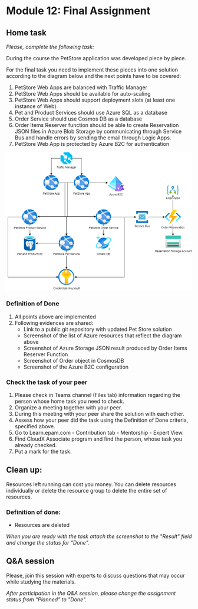 # Module 12: Final Assignment
## Home task
*Please, complete the following task:*

During the course the PetStore application was developed piece by piece.

For the final task you need to implement these pieces into one solution according to the diagram below and the next points have to be covered:

1. PetStore Web Apps are balanced with Traffic Manager
2. PetStore Web Apps should be available for auto-scaling
3. PetStore Web Apps should support deployment slots (at least one instance of Web)
4. Pet and Product Services should use Azure SQL as a database
5. Order Service should use Cosmos DB as a database
6. Order Items Reserver function should be able to create Reservation JSON files in Azure Blob Storage by communicating through Service Bus and handle errors by sending the email through Logic Apps.
7. PetStore Web App is protected by Azure B2C for authentication

![PetStore Final Assignment](CloudXJavaAzureDev-module12.png)

### Definition of Done

1. All points above are implemented
2. Following evidences are shared:
   - Link to a public git repository with updated Pet Store solution
   - Screenshot of the list of Azure resources that reflect the diagram above
   - Screenshot of Azure Storage JSON result produced by Order Items Reserver Function
   - Screenshot of Order object in CosmosDB
   - Screenshot of the Azure B2C configuration

### Check the task of your peer
1. Please check in Teams channel (Files tab) information regarding the person whose home task you need to check.
2. Organize a meeting together with your peer.
3. During this meeting with your peer share the solution with each other.
4. Assess how your peer did the task using the Definition of Done criteria, specified above.
5. Go to Learn.epam.com - Contribution tab - Mentorship - Expert View.
6. Find CloudX Associate program and find the person, whose task you already checked.
7. Put a mark for the task.

## Clean up:
Resources left running can cost you money. You can delete resources individually or delete the resource group to delete the entire set of resources.
### Definition of done:
- Resources are deleted

*When you are ready with the task attach the screenshot to the "Result" field and change the status for "Done".*

## Q&A session
Please, join this session with experts to discuss questions that may occur while studying the materials.

*After participation in the Q&A session, please change the assignment status from "Planned” to "Done".*